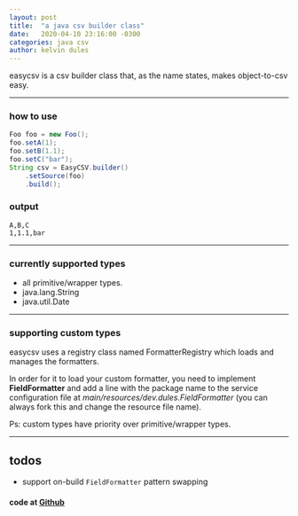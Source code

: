 ```yaml
---
layout: post
title:  "a java csv builder class"
date:   2020-04-10 23:16:00 -0300
categories: java csv
author: kelvin dules
---
```


easycsv is a csv builder class that, as the name states, makes object-to-csv easy.

---

### how to use

```java
Foo foo = new Foo();
foo.setA(1);
foo.setB(1.1);
foo.setC("bar");
String csv = EasyCSV.builder()
    .setSource(foo)
    .build();
```

### output

```
A,B,C
1,1.1,bar
```

---

### currently supported types

* all primitive/wrapper types.
* java.lang.String
* java.util.Date

---

### supporting custom types

easycsv uses a registry class named FormatterRegistry which loads and manages the formatters. 

In order for it to load your custom formatter, 
you need to implement **FieldFormatter** and add a line with the package name to the service configuration file at *main/resources/dev.dules.FieldFormatter* (you can always fork this and change the resource file name). 

Ps: custom types have priority over primitive/wrapper types.

---

## todos

* support on-build `FieldFormatter` pattern swapping

#### code at [Github](https://github.com/kelvindules/easycsv.git)